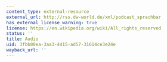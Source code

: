 ```yaml
---
content_type: external-resource
external_url: http://rss.dw-world.de/xml/podcast_sprachbar
has_external_license_warning: true
license: https://en.wikipedia.org/wiki/All_rights_reserved
status: ''
title: Audio
uid: 3fbb00ea-3aa3-4415-ad57-31614ce3e24e
wayback_url: ''
---
```


